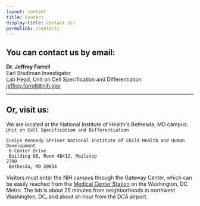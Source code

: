 ```yaml
---
layout: content
title: Contact
display-title: Contact Us!
permalink: /contact/
---
```


## You can contact us by email:
**Dr. Jeffrey Farrell**<br />
Earl Stadtman Investigator<br />
Lab Head, Unit on Cell Specification and Differentiation<br />
[jeffrey.farrell@nih.gov](mailto:jeffrey.farrell@nih.gov)

----------------------------

## Or, visit us:

We are located at the National Institute of Health's Bethesda, MD campus:<br />
<code>Unit on Cell Specification and Differentiation<br />
Eunice Kennedy Shriver National Institute of Child Health and Human Development<br />
6 Center Drive<br />
Building 6B, Room 4B412, Mailstop 2790<br />
Bethesda, MD 20814</code>

Visitors must enter the NIH campus through the Gateway Center, which can be easily reached from the [Medical Center Station](https://wmata.com/rider-guide/stations/medical-center.cfm) on the Washington, DC Metro. The lab is about 25 minutes from neighborhoods in northwest Washington, DC, and about an hour from the DCA airport.